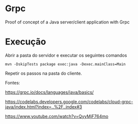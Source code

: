 # Grpc
Proof of concept of a Java server/client application with Grpc

# Execução
Abrir a pasta do servidor e executar os seguintes comandos

`mvn -DskipTests package exec:java -Dexec.mainClass=Main`

Repetir os passos na pasta do cliente.

Fontes:

https://grpc.io/docs/languages/java/basics/

https://codelabs.developers.google.com/codelabs/cloud-grpc-java/index.html?index=..%2F..index#3

https://www.youtube.com/watch?v=QyyMjF764mo
